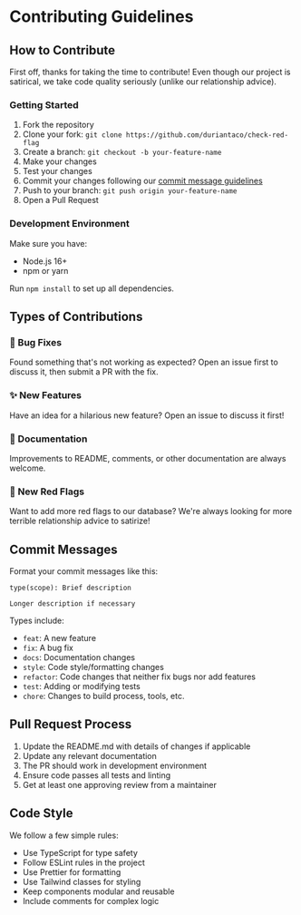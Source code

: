 
# Contributing Guidelines

## How to Contribute

First off, thanks for taking the time to contribute! Even though our project is satirical, we take code quality seriously (unlike our relationship advice).

### Getting Started

1. Fork the repository
2. Clone your fork: `git clone https://github.com/duriantaco/check-red-flag`
3. Create a branch: `git checkout -b your-feature-name`
4. Make your changes
5. Test your changes
6. Commit your changes following our [commit message guidelines](#commit-messages)
7. Push to your branch: `git push origin your-feature-name`
8. Open a Pull Request

### Development Environment

Make sure you have:
- Node.js 16+
- npm or yarn

Run `npm install` to set up all dependencies.

## Types of Contributions

### 🐛 Bug Fixes
Found something that's not working as expected? Open an issue first to discuss it, then submit a PR with the fix.

### ✨ New Features
Have an idea for a hilarious new feature? Open an issue to discuss it first!

### 📝 Documentation
Improvements to README, comments, or other documentation are always welcome.

### 🚩 New Red Flags
Want to add more red flags to our database? We're always looking for more terrible relationship advice to satirize!

## Commit Messages

Format your commit messages like this:
```
type(scope): Brief description

Longer description if necessary
```

Types include:
- `feat`: A new feature
- `fix`: A bug fix
- `docs`: Documentation changes
- `style`: Code style/formatting changes
- `refactor`: Code changes that neither fix bugs nor add features
- `test`: Adding or modifying tests
- `chore`: Changes to build process, tools, etc.

## Pull Request Process

1. Update the README.md with details of changes if applicable
2. Update any relevant documentation
3. The PR should work in development environment
4. Ensure code passes all tests and linting
5. Get at least one approving review from a maintainer

## Code Style

We follow a few simple rules:
- Use TypeScript for type safety
- Follow ESLint rules in the project
- Use Prettier for formatting
- Use Tailwind classes for styling
- Keep components modular and reusable
- Include comments for complex logic